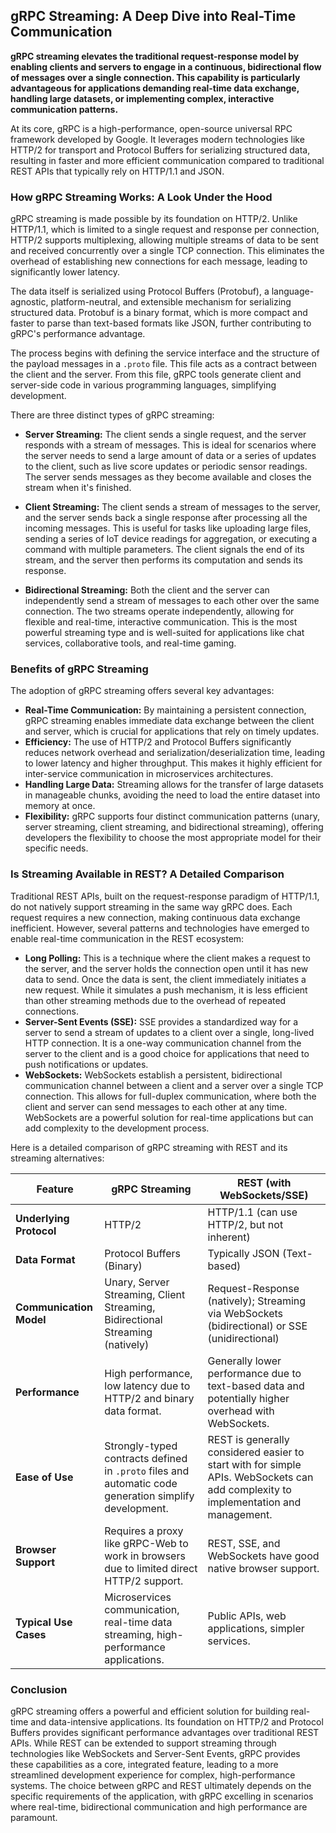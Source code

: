 ## gRPC Streaming: A Deep Dive into Real-Time Communication

**gRPC streaming elevates the traditional request-response model by enabling clients and servers to engage in a continuous, bidirectional flow of messages over a single connection. This capability is particularly advantageous for applications demanding real-time data exchange, handling large datasets, or implementing complex, interactive communication patterns.**

At its core, gRPC is a high-performance, open-source universal RPC framework developed by Google. It leverages modern technologies like HTTP/2 for transport and Protocol Buffers for serializing structured data, resulting in faster and more efficient communication compared to traditional REST APIs that typically rely on HTTP/1.1 and JSON.

### How gRPC Streaming Works: A Look Under the Hood

gRPC streaming is made possible by its foundation on HTTP/2. Unlike HTTP/1.1, which is limited to a single request and response per connection, HTTP/2 supports multiplexing, allowing multiple streams of data to be sent and received concurrently over a single TCP connection. This eliminates the overhead of establishing new connections for each message, leading to significantly lower latency.

The data itself is serialized using Protocol Buffers (Protobuf), a language-agnostic, platform-neutral, and extensible mechanism for serializing structured data. Protobuf is a binary format, which is more compact and faster to parse than text-based formats like JSON, further contributing to gRPC's performance advantage.

The process begins with defining the service interface and the structure of the payload messages in a `.proto` file. This file acts as a contract between the client and the server. From this file, gRPC tools generate client and server-side code in various programming languages, simplifying development.

There are three distinct types of gRPC streaming:

- **Server Streaming:** The client sends a single request, and the server responds with a stream of messages. This is ideal for scenarios where the server needs to send a large amount of data or a series of updates to the client, such as live score updates or periodic sensor readings. The server sends messages as they become available and closes the stream when it's finished.

- **Client Streaming:** The client sends a stream of messages to the server, and the server sends back a single response after processing all the incoming messages. This is useful for tasks like uploading large files, sending a series of IoT device readings for aggregation, or executing a command with multiple parameters. The client signals the end of its stream, and the server then performs its computation and sends its response.

- **Bidirectional Streaming:** Both the client and the server can independently send a stream of messages to each other over the same connection. The two streams operate independently, allowing for flexible and real-time, interactive communication. This is the most powerful streaming type and is well-suited for applications like chat services, collaborative tools, and real-time gaming.

### Benefits of gRPC Streaming

The adoption of gRPC streaming offers several key advantages:

- **Real-Time Communication:** By maintaining a persistent connection, gRPC streaming enables immediate data exchange between the client and server, which is crucial for applications that rely on timely updates.
- **Efficiency:** The use of HTTP/2 and Protocol Buffers significantly reduces network overhead and serialization/deserialization time, leading to lower latency and higher throughput. This makes it highly efficient for inter-service communication in microservices architectures.
- **Handling Large Data:** Streaming allows for the transfer of large datasets in manageable chunks, avoiding the need to load the entire dataset into memory at once.
- **Flexibility:** gRPC supports four distinct communication patterns (unary, server streaming, client streaming, and bidirectional streaming), offering developers the flexibility to choose the most appropriate model for their specific needs.

### Is Streaming Available in REST? A Detailed Comparison

Traditional REST APIs, built on the request-response paradigm of HTTP/1.1, do not natively support streaming in the same way gRPC does. Each request requires a new connection, making continuous data exchange inefficient. However, several patterns and technologies have emerged to enable real-time communication in the REST ecosystem:

- **Long Polling:** This is a technique where the client makes a request to the server, and the server holds the connection open until it has new data to send. Once the data is sent, the client immediately initiates a new request. While it simulates a push mechanism, it is less efficient than other streaming methods due to the overhead of repeated connections.
- **Server-Sent Events (SSE):** SSE provides a standardized way for a server to send a stream of updates to a client over a single, long-lived HTTP connection. It is a one-way communication channel from the server to the client and is a good choice for applications that need to push notifications or updates.
- **WebSockets:** WebSockets establish a persistent, bidirectional communication channel between a client and a server over a single TCP connection. This allows for full-duplex communication, where both the client and server can send messages to each other at any time. WebSockets are a powerful solution for real-time applications but can add complexity to the development process.

Here is a detailed comparison of gRPC streaming with REST and its streaming alternatives:

| Feature                 | gRPC Streaming                                                                                         | REST (with WebSockets/SSE)                                                                                                         |
| ----------------------- | ------------------------------------------------------------------------------------------------------ | ---------------------------------------------------------------------------------------------------------------------------------- |
| **Underlying Protocol** | HTTP/2                                                                                                 | HTTP/1.1 (can use HTTP/2, but not inherent)                                                                                        |
| **Data Format**         | Protocol Buffers (Binary)                                                                              | Typically JSON (Text-based)                                                                                                        |
| **Communication Model** | Unary, Server Streaming, Client Streaming, Bidirectional Streaming (natively)                          | Request-Response (natively); Streaming via WebSockets (bidirectional) or SSE (unidirectional)                                      |
| **Performance**         | High performance, low latency due to HTTP/2 and binary data format.                                    | Generally lower performance due to text-based data and potentially higher overhead with WebSockets.                                |
| **Ease of Use**         | Strongly-typed contracts defined in `.proto` files and automatic code generation simplify development. | REST is generally considered easier to start with for simple APIs. WebSockets can add complexity to implementation and management. |
| **Browser Support**     | Requires a proxy like gRPC-Web to work in browsers due to limited direct HTTP/2 support.               | REST, SSE, and WebSockets have good native browser support.                                                                        |
| **Typical Use Cases**   | Microservices communication, real-time data streaming, high-performance applications.                  | Public APIs, web applications, simpler services.                                                                                   |

### Conclusion

gRPC streaming offers a powerful and efficient solution for building real-time and data-intensive applications. Its foundation on HTTP/2 and Protocol Buffers provides significant performance advantages over traditional REST APIs. While REST can be extended to support streaming through technologies like WebSockets and Server-Sent Events, gRPC provides these capabilities as a core, integrated feature, leading to a more streamlined development experience for complex, high-performance systems. The choice between gRPC and REST ultimately depends on the specific requirements of the application, with gRPC excelling in scenarios where real-time, bidirectional communication and high performance are paramount.
